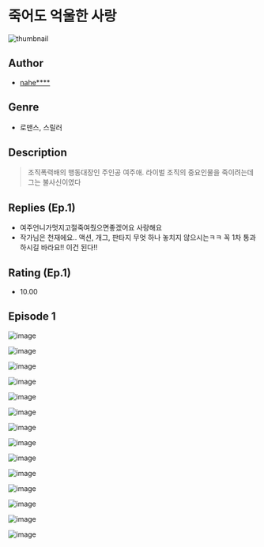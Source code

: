 # 죽어도 억울한 사랑
![thumbnail](https://image-comic.pstatic.net/user_contents_data/challenge_comic/2023/05/24/348512/upload_3703192787896919600_480x623.jpeg)

## Author
- [nahe****](https://comic.naver.com/artistTitle?id=348512)

## Genre
- 로맨스, 스릴러

## Description
> 조직폭력배의 행동대장인 주인공 여주애. 라이벌 조직의 중요인물을 죽이려는데 그는 불사신이였다

## Replies (Ep.1)
- 여주언니가멋지고절죽여줬으면좋겠어요 사랑해요
- 작가님은 천재에요.. 액션, 개그, 판타지 무엇 하나 놓치지 않으시는ㅋㅋ 꼭 1차 통과하시길 바라요!! 이건 된다!!

## Rating (Ep.1)
- 10.00

## Episode 1
![image](https://image-comic.pstatic.net/user_contents_data/challenge_comic/2023/05/24/348512/upload_3977635274593285431.jpeg)

![image](https://image-comic.pstatic.net/user_contents_data/challenge_comic/2023/05/24/348512/upload_3832904548920418613.jpeg)

![image](https://image-comic.pstatic.net/user_contents_data/challenge_comic/2023/05/24/348512/upload_3486967409697514289.jpeg)

![image](https://image-comic.pstatic.net/user_contents_data/challenge_comic/2023/05/24/348512/upload_3979319915402323507.jpeg)

![image](https://image-comic.pstatic.net/user_contents_data/challenge_comic/2023/05/24/348512/upload_7306583745567797816.jpeg)

![image](https://image-comic.pstatic.net/user_contents_data/challenge_comic/2023/05/24/348512/upload_4063429270099812708.jpeg)

![image](https://image-comic.pstatic.net/user_contents_data/challenge_comic/2023/05/24/348512/upload_7306022994590393188.jpeg)

![image](https://image-comic.pstatic.net/user_contents_data/challenge_comic/2023/05/24/348512/upload_7147602047871235430.jpeg)

![image](https://image-comic.pstatic.net/user_contents_data/challenge_comic/2023/05/24/348512/upload_3906932291849643570.jpeg)

![image](https://image-comic.pstatic.net/user_contents_data/challenge_comic/2023/05/24/348512/upload_3689399602697036644.jpeg)

![image](https://image-comic.pstatic.net/user_contents_data/challenge_comic/2023/05/24/348512/upload_7089000500471935283.jpeg)

![image](https://image-comic.pstatic.net/user_contents_data/challenge_comic/2023/05/24/348512/upload_7364007960843150132.jpeg)

![image](https://image-comic.pstatic.net/user_contents_data/challenge_comic/2023/05/24/348512/upload_4122545409643340338.jpeg)

![image](https://image-comic.pstatic.net/user_contents_data/challenge_comic/2023/05/24/348512/upload_3618750272637383481.jpeg)
